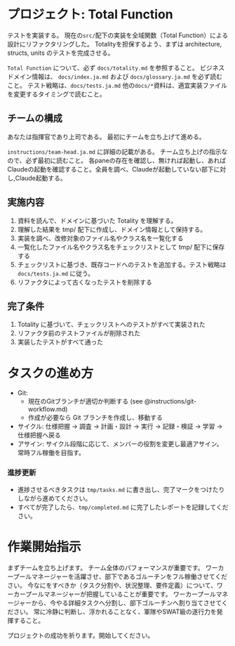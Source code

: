 # プロジェクト: Total Function

テストを実装する。
現在の`src/`配下の実装を全域関数（Total Function）による設計にリファクタリングした。
Totalityを担保するよう、まずは architecture, structs, units のテストを完成させる。


`Total Function` について、必ず `docs/totality.md` を参照すること。
ビジネスドメイン情報は、 `docs/index.ja.md` および `docs/glossary.ja.md` を必ず読むこと。
テスト戦略は、`docs/tests.ja.md`
他の`docs/*`資料は、適宜実装ファイルを変更するタイミングで読むこと。

## チームの構成

あなたは指揮官であり上司である。
最初にチームを立ち上げて進める。

`instructions/team-head.ja.md` に詳細の記載がある。
チーム立ち上げの指示なので、必ず最初に読むこと。
各paneの存在を確認し、無ければ起動し、あればClaudeの起動を確認すること。全員を調べ、Claudeが起動していない部下に対し,Claude起動する。

## 実施内容

1. 資料を読んで、ドメインに基づいた Totality を理解する。
2. 理解した結果を tmp/ 配下に作成し、ドメイン情報として保持する。
3. 実装を調べ、改修対象のファイル名やクラス名を一覧化する
4. 一覧化したファイル名やクラス名をチェックリストとして tmp/ 配下に保存する
5. チェックリストに基づき、既存コードへのテストを追加する。テスト戦略は `docs/tests.ja.md` に従う。
6. リファクタによって古くなったテストを削除する

## 完了条件

1. Totality に基づいて、チェックリストへのテストがすべて実装された
2. リファクタ前のテストファイルが削除された
3. 実装したテストがすべて通った

# タスクの進め方

- Git:
  - 現在のGitブランチが適切か判断する (see @instructions/git-workflow.md)
  - 作成が必要なら Git ブランチを作成し、移動する
- サイクル: 仕様把握 → 調査 → 計画・設計 → 実行 → 記録・検証 → 学習 → 仕様把握へ戻る
- アサイン: サイクル段階に応じて、メンバーの役割を変更し最適アサイン。常時フル稼働を目指す。

### 進捗更新

- 進捗させるべきタスクは `tmp/tasks.md` に書き出し、完了マークをつけたりしながら進めてください。
- すべてが完了したら、`tmp/completed.md` に完了したレポートを記録してください。

# 作業開始指示

まずチームを立ち上げます。
チーム全体のパフォーマンスが重要です。
ワーカープールマネージャーを活躍させ、部下であるゴルーチンをフル稼働させてください。
今なにをすべきか（タスク分割や、状況整理、要件定義）について、ワーカープールマネージャーが把握していることが重要です。
ワーカープールマネージャーから、今やる詳細タスクへ分割し、部下ゴルーチンへ割り当てさせてください。
常に冷静に判断し、浮かれることなく、軍隊やSWAT級の遂行力を発揮すること。

プロジェクトの成功を祈ります。開始してください。
